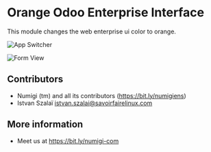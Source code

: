 # Orange Odoo Enterprise Interface

This module changes the web enterprise ui color to orange.

![App Switcher](/static/src/img/app_switcher.png?raw=true)

![Form View](/static/src/img/form_view.png?raw=true)

Contributors
------------
* Numigi (tm) and all its contributors (https://bit.ly/numigiens)
* Istvan Szalaï <istvan.szalai@savoirfairelinux.com>

More information
----------------
* Meet us at https://bit.ly/numigi-com
